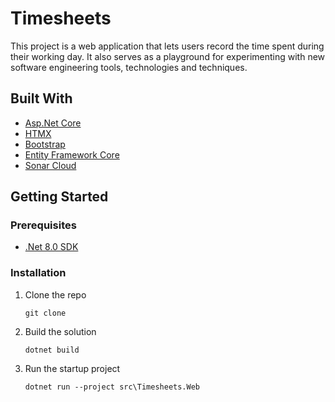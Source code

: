 # Timesheets

This project is a web application that lets users record the time spent during their working day. It also 
serves as a playground for experimenting with new software engineering tools, technologies and techniques.

## Built With
- [Asp.Net Core](https://dotnet.microsoft.com/en-us/apps/aspnet)
- [HTMX](https://htmx.org/)
- [Bootstrap](https://getbootstrap.com)
- [Entity Framework Core](https://learn.microsoft.com/en-gb/ef/core)
- [Sonar Cloud](https://www.sonarsource.com/products/sonarcloud)

## Getting Started

### Prerequisites

- [.Net 8.0 SDK](https://dotnet.microsoft.com/download/dotnet/8.0)

### Installation

1. Clone the repo
   ```pwsh
   git clone
   ```
2. Build the solution
   ```pwsh
   dotnet build
   ```
3. Run the startup project
   ```pwsh
   dotnet run --project src\Timesheets.Web
   ```